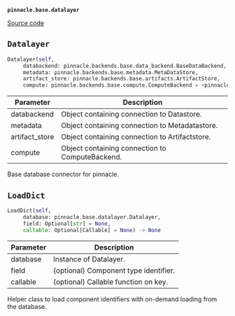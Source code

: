 **`pinnacle.base.datalayer`** 

[Source code](https://github.com/pinnacle/pinnacle/blob/main/pinnacle/base/datalayer.py)

## `Datalayer` 

```python
Datalayer(self,
     databackend: pinnacle.backends.base.data_backend.BaseDataBackend,
     metadata: pinnacle.backends.base.metadata.MetaDataStore,
     artifact_store: pinnacle.backends.base.artifacts.ArtifactStore,
     compute: pinnacle.backends.base.compute.ComputeBackend = <pinnacle.backends.local.compute.LocalComputeBackend object at 0x291ee3510>)
```
| Parameter | Description |
|-----------|-------------|
| databackend | Object containing connection to Datastore. |
| metadata | Object containing connection to Metadatastore. |
| artifact_store | Object containing connection to Artifactstore. |
| compute | Object containing connection to ComputeBackend. |

Base database connector for pinnacle.

## `LoadDict` 

```python
LoadDict(self,
     database: pinnacle.base.datalayer.Datalayer,
     field: Optional[str] = None,
     callable: Optional[Callable] = None) -> None
```
| Parameter | Description |
|-----------|-------------|
| database | Instance of Datalayer. |
| field | (optional) Component type identifier. |
| callable | (optional) Callable function on key. |

Helper class to load component identifiers with on-demand loading from the database.

